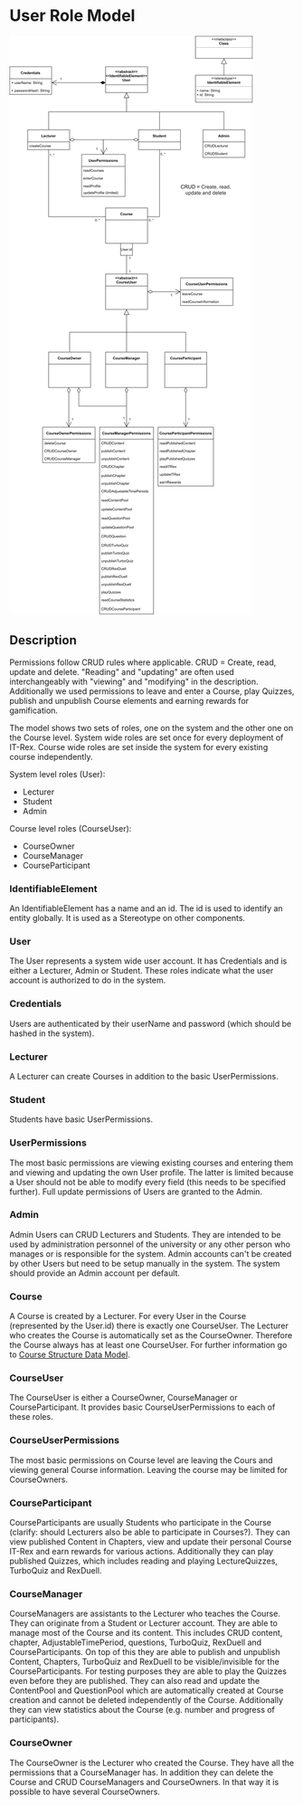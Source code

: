 # User Role Model

![User](./Images/Architecture/User-Role-Model.png)

## Description

Permissions follow CRUD rules where applicable. CRUD = Create, read, update and delete.
"Reading" and "updating" are often used interchangeably with "viewing" and "modifying" in the description. Additionally we used permissions to leave and enter a Course, play Quizzes, publish and unpublish Course elements and earning rewards for gamification.

The model shows two sets of roles, one on the system and the other one on the Course level. System wide roles are set once for every deployment of IT-Rex. Course wide roles are set inside the system for every existing course independently.

System level roles (User):
* Lecturer
* Student
* Admin

Course level roles (CourseUser):
* CourseOwner
* CourseManager
* CourseParticipant

### IdentifiableElement

An IdentifiableElement has a name and an id. The id is used to identify an entity globally. It is used as a Stereotype on other components.

### User

The User represents a system wide user account. It has Credentials and is either a Lecturer, Admin or Student. These roles indicate what the user account is authorized to do in the system.

### Credentials

Users are authenticated by their userName and password (which should be hashed in the system).

### Lecturer

A Lecturer can create Courses in addition to the basic UserPermissions.

### Student

Students have basic UserPermissions.

### UserPermissions

The most basic permissions are viewing existing courses and entering them and viewing and updating the own User profile. The latter is limited because a User should not be able to modify every field (this needs to be specified further). Full update permissions of Users are granted to the Admin.

### Admin

Admin Users can CRUD Lecturers and Students. They are intended to be used by administration personnel of the university or any other person who manages or is responsible for the system. Admin accounts can't be created by other Users but need to be setup manually in the system. The system should provide an Admin account per default.

### Course

A Course is created by a Lecturer. For every User in the Course (represented by the User.id) there is exactly one CourseUser. The Lecturer who creates the Course is automatically set as the CourseOwner. Therefore the Course always has at least one CourseUser. For further information go to [Course Structure Data Model](./Application-Architecture--Data-Model--Course).

### CourseUser

The CourseUser is either a CourseOwner, CourseManager or CourseParticipant. It provides basic CourseUserPermissions to each of these roles.

### CourseUserPermissions

The most basic permissions on Course level are leaving the Cours and viewing general Course information. Leaving the course may be limited for CourseOwners.

### CourseParticipant

CourseParticipants are usually Students who participate in the Course (clarify: should Lecturers also be able to participate in Courses?). They can view published Content in Chapters, view and update their personal Course IT-Rex and earn rewards for various actions. Additionally they can play published Quizzes, which includes reading and playing LectureQuizzes, TurboQuiz and RexDuell.

### CourseManager

CourseManagers are assistants to the Lecturer who teaches the Course. They can originate from a Student or Lecturer account. They are able to manage most of the Course and its content. This includes CRUD content, chapter, AdjustableTimePeriod, questions, TurboQuiz, RexDuell and CourseParticipants. On top of this they are able to publish and unpublish Content, Chapters, TurboQuiz and RexDuell to be visible/invisible for the CourseParticipants. For testing purposes they are able to play the Quizzes even before they are published. They can also read and update the ContentPool and QuestionPool which are automatically created at Course creation and cannot be deleted independently of the Course. Additionally they can view statistics about the Course (e.g. number and progress of participants).

### CourseOwner

The CourseOwner is the Lecturer who created the Course. They have all the permissions that a CourseManager has. In addition they can delete the Course and CRUD CourseManagers and CourseOwners. In that way it is possible to have several CourseOwners.
